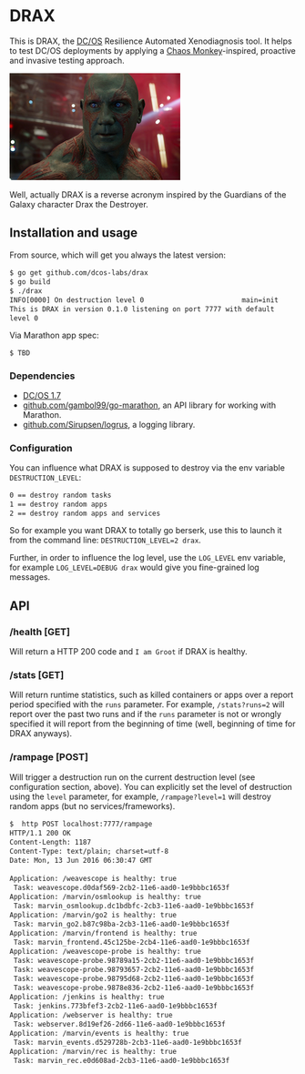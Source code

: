 # DRAX

This is DRAX, the [DC/OS](https://dcos.io) Resilience Automated Xenodiagnosis tool. It helps to test DC/OS deployments by applying a [Chaos Monkey](http://techblog.netflix.com/2012/07/chaos-monkey-released-into-wild.html)-inspired, proactive and invasive testing approach.

![DRAX logo](img/drax-logo.png)

Well, actually DRAX is a reverse acronym inspired by the Guardians of the Galaxy character Drax the Destroyer.

## Installation and usage

From source, which will get you always the latest version:

    $ go get github.com/dcos-labs/drax
    $ go build
    $ ./drax
    INFO[0000] On destruction level 0                        main=init
    This is DRAX in version 0.1.0 listening on port 7777 with default level 0

Via Marathon app spec:

    $ TBD

### Dependencies

- [DC/OS 1.7](https://dcos.io/releases/1.7.0/)
- [github.com/gambol99/go-marathon](https://github.com/gambol99/go-marathon), an API library for working with Marathon.
- [github.com/Sirupsen/logrus](https://github.com/Sirupsen/logrus), a logging library.

### Configuration

You can influence what DRAX is supposed to destroy via the env variable `DESTRUCTION_LEVEL`: 

    0 == destroy random tasks
    1 == destroy random apps
    2 == destroy random apps and services

So for example you want DRAX to totally go berserk, use this to launch it from the command line: `DESTRUCTION_LEVEL=2 drax`.

Further, in order to influence the log level, use the `LOG_LEVEL` env variable, for example `LOG_LEVEL=DEBUG drax` would give you fine-grained log messages.

## API

### /health [GET]

Will return a HTTP 200 code and `I am Groot` if DRAX is healthy.

### /stats [GET]

Will return runtime statistics, such as killed containers or apps over a report period specified with the `runs` parameter. For example, `/stats?runs=2` will report over the past two runs and if the `runs` parameter is not or wrongly specified it will report from the beginning of time (well, beginning of time for DRAX anyways).

### /rampage [POST]

Will trigger a destruction run on the current destruction level (see configuration section, above). You can explicitly set the level of destruction using the `level` parameter, for example, `/rampage?level=1` will destroy random apps (but no services/frameworks).


    $  http POST localhost:7777/rampage
    HTTP/1.1 200 OK
    Content-Length: 1187
    Content-Type: text/plain; charset=utf-8
    Date: Mon, 13 Jun 2016 06:30:47 GMT
    
    Application: /weavescope is healthy: true
     Task: weavescope.d0daf569-2cb2-11e6-aad0-1e9bbbc1653f
    Application: /marvin/osmlookup is healthy: true
     Task: marvin_osmlookup.dc1bdbfc-2cb3-11e6-aad0-1e9bbbc1653f
    Application: /marvin/go2 is healthy: true
     Task: marvin_go2.b87c98ba-2cb3-11e6-aad0-1e9bbbc1653f
    Application: /marvin/frontend is healthy: true
     Task: marvin_frontend.45c125be-2cb4-11e6-aad0-1e9bbbc1653f
    Application: /weavescope-probe is healthy: true
     Task: weavescope-probe.98789a15-2cb2-11e6-aad0-1e9bbbc1653f
     Task: weavescope-probe.98793657-2cb2-11e6-aad0-1e9bbbc1653f
     Task: weavescope-probe.98795d68-2cb2-11e6-aad0-1e9bbbc1653f
     Task: weavescope-probe.9878e836-2cb2-11e6-aad0-1e9bbbc1653f
    Application: /jenkins is healthy: true
     Task: jenkins.773bfef3-2cb2-11e6-aad0-1e9bbbc1653f
    Application: /webserver is healthy: true
     Task: webserver.8d19ef26-2d66-11e6-aad0-1e9bbbc1653f
    Application: /marvin/events is healthy: true
     Task: marvin_events.d529728b-2cb3-11e6-aad0-1e9bbbc1653f
    Application: /marvin/rec is healthy: true
     Task: marvin_rec.e0d608ad-2cb3-11e6-aad0-1e9bbbc1653f
